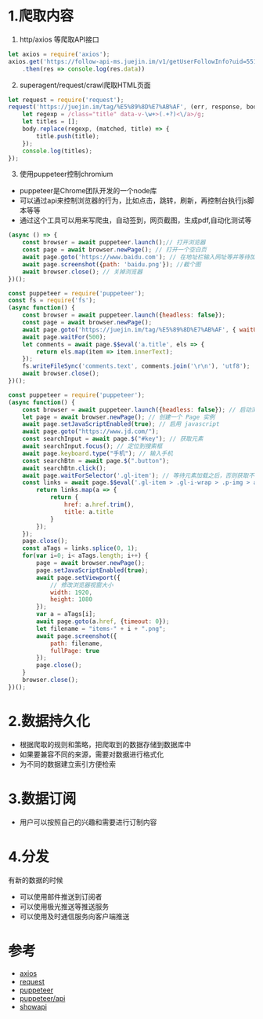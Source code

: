 # 1.爬取内容
1. http/axios 等爬取API接口
```js
let axios = require('axios');
axios.get('https://follow-api-ms.juejin.im/v1/getUserFollowInfo?uid=551d6923e4b0cd5b623f54da&src=web')
    .then(res => console.log(res.data))
```
2. superagent/request/crawl爬取HTML页面
```js
let request = require('request');
request('https://juejin.im/tag/%E5%89%8D%E7%AB%AF', (err, response, body) => {
    let regexp = /class="title" data-v-\w+>(.+?)<\/a>/g;
    let titles = [];
    body.replace(regexp, (matched, title) => {
        title.push(title);
    });
    console.log(titles);
});
```
3. 使用puppeteer控制chromium
- puppeteer是Chrome团队开发的一个node库
- 可以通过api来控制浏览器的行为，比如点击，跳转，刷新，再控制台执行js脚本等等
- 通过这个工具可以用来写爬虫，自动签到，网页截图，生成pdf,自动化测试等
```js
(async () => {
    const browser = await puppeteer.launch();// 打开浏览器
    const page = await browser.newPage(); // 打开一个空白页
    await page.goto('https://www.baidu.com'); // 在地址栏输入网址等并等待加载
    await page.screenshot({path: 'baidu.png'}); //截个图
    await browser.close(); // 关掉浏览器
})();
```
```js
const puppeteer = require('puppeteer');
const fs = require('fs');
(async function() {
    const browser = await puppeteer.launch({headless: false});
    const page = await browser.newPage();
    await page.goto('https://juejin.im/tag/%E5%89%8D%E7%AB%AF', { waitUntil: 'networkidle2' });
    await page.waitFor(500);
    let comments = await page.$$eval('a.title', els => {
        return els.map(item => item.innerText);
    });
    fs.writeFileSync('comments.text', comments.join('\r\n'), 'utf8');
    await browser.close();
})();
```
```js
const puppeteer = require('puppeteer');
(async function() {
    const browser = await puppeteer.launch({headless: false}); // 启动浏览器
    let page = await browser.newPage(); // 创建一个 Page 实例
    await page.setJavaScriptEnabled(true); // 启用 javascript
    await page.goto("https://www.jd.com/");
    const searchInput = await page.$("#key"); // 获取元素
    await searchInput.focus(); // 定位到搜索框
    await page.keyboard.type("手机"); // 输入手机
    const searchBtn = await page.$(".button");
    await searchBtn.click();
    await page.waitForSelector('.gl-item'); // 等待元素加载之后，否则获取不了异步加载的元素
    const links = await page.$$eval('.gl-item > .gl-i-wrap > .p-img > a', links => {
        return links.map(a => {
            return {
                href: a.href.trim(),
                title: a.title
            }
        });
    });
    page.close();
    const aTags = links.splice(0, 1);
    for(var i=0; i< aTags.length; i++) {
        page = await browser.newPage();
        page.setJavaScriptEnabled(true);
        await page.setViewport({
            // 修改浏览器视窗大小
            width: 1920,
            height: 1080
        });
        var a = aTags[i];
        await page.goto(a.href, {timeout: 0});
        let filename = "items-" + i + ".png";
        await page.screenshot({
            path: filename,
            fullPage: true
        });
        page.close();
    }
    browser.close();
})();
```
# 2.数据持久化
- 根据爬取的规则和策略，把爬取到的数据存储到数据库中
- 如果要兼容不同的来源，需要对数据进行格式化
- 为不同的数据建立索引方便检索
# 3.数据订阅
- 用户可以按照自己的兴趣和需要进行订制内容
# 4.分发
有新的数据的时候
- 可以使用邮件推送到订阅者
- 可以使用极光推送等推送服务
- 可以使用及时通信服务向客户端推送
# 参考
- [axios](https://www.npmjs.com/package/axios)
- [request](https://www.npmjs.com/package/request)
- [puppeteer](https://github.com/GoogleChrome/puppeteer)
- [puppeteer/api](https://github.com/GoogleChrome/puppeteer/blob/v1.7.0/docs/api.md)
- [showapi](https://www.showapi.com/api/view/184/4)